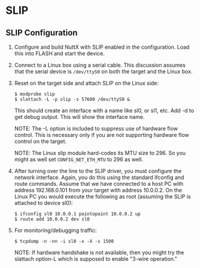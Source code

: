 SLIP
====

SLIP Configuration
------------------

1.  Configure and build NuttX with SLIP enabled in the configuration.
    Load this into FLASH and start the device.

2.  Connect to a Linux box using a serial cable. This discussion assumes
    that the serial device is `/dev/ttyS0` on both the target and the
    Linux box.

3.  Reset on the target side and attach SLIP on the Linux side:

    ``` {.bash}
    $ modprobe slip
    $ slattach -L -p slip -s 57600 /dev/ttyS0 &
    ```

    This should create an interface with a name like sl0, or sl1, etc.
    Add -d to get debug output. This will show the interface name.

    NOTE: The -L option is included to suppress use of hardware flow
    control. This is necessary only if you are not supporting hardware
    flow control on the target.

    NOTE: The Linux slip module hard-codes its MTU size to 296. So you
    might as well set `CONFIG_NET_ETH_MTU` to 296 as well.

4.  After turning over the line to the SLIP driver, you must configure
    the network interface. Again, you do this using the standard
    ifconfig and route commands. Assume that we have connected to a host
    PC with address 192.168.0.101 from your target with address
    10.0.0.2. On the Linux PC you would execute the following as root
    (assuming the SLIP is attached to device sl0):

    ``` {.bash}
    $ ifconfig sl0 10.0.0.1 pointopoint 10.0.0.2 up
    $ route add 10.0.0.2 dev sl0
    ```

5.  For monitoring/debugging traffic:

    ``` {.bash}
    $ tcpdump -n -nn -i sl0 -x -X -s 1500
    ```

    NOTE: If hardware handshake is not available, then you might try the
    slattach option-L which is supposed to enable \"3-wire operation.\"
